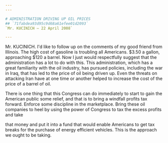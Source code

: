 ```yaml
---
---

# ADMINISTRATION DRIVING UP OIL PRICES
## `71fabdea93d95c9d68a61efee01d2093`
`Mr. KUCINICH — 22 April 2008`

---
```



Mr. KUCINICH. I'd like to follow up on the comments of my good friend 
from Illinois. The high cost of gasoline is troubling all Americans. 
$3.50 a gallon, approaching $120 a barrel. Now I just would 
respectfully suggest that the administration has a lot to do with this. 
This administration, which has a great familiarity with the oil 
industry, has pursued policies, including the war in Iraq, that has led 
to the price of oil being driven up. Even the threats on attacking Iran 
have at one time or another helped to increase the cost of the price of 
a barrel of oil.

There is one thing that this Congress can do immediately to start to 
gain the American public some relief, and that is to bring a windfall 
profits tax forward. Enforce some discipline in the marketplace. Bring 
these oil companies to heel by using the power of Congress to tax the 
excess profits and take


that money and put it into a fund that would enable Americans to get 
tax breaks for the purchase of energy efficient vehicles. This is the 
approach we ought to be taking.
